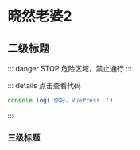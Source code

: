 # 晓然老婆2
## 二级标题
::: danger STOP
危险区域，禁止通行
:::

::: details 点击查看代码
```js
console.log('你好，VuePress！')
```
:::
### 三级标题